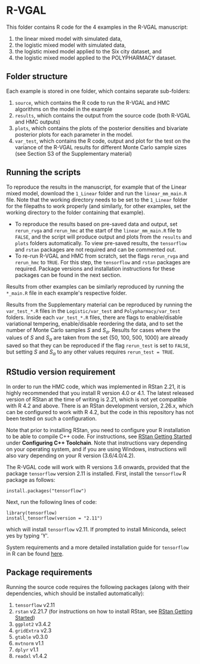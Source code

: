 # R-VGAL

This folder contains R code for the 4 examples in the R-VGAL manuscript: 
1. the linear mixed model with simulated data, 
2. the logistic mixed model with simulated data,
3. the logistic mixed model applied to the Six city dataset, and 
4. the logistic mixed model applied to the POLYPHARMACY dataset.

## Folder structure
Each example is stored in one folder, which contains separate sub-folders:
1. `source`, which contains the R code to run the R-VGAL and HMC algorithms on the model in the example
2. `results`, which contains the output from the source code (both R-VGAL and HMC outputs)
3. `plots`, which contains the plots of the posterior densities and bivariate posterior plots for each parameter in the model.
4. `var_test`, which contains the R code, output and plot for the test on the variance of the R-VGAL results for different Monte Carlo sample sizes (see Section S3 of the Supplementary material)

## Running the scripts
To reproduce the results in the manuscript, for example that of the Linear mixed model, download the `1_Linear` folder and run the `linear_mm_main.R` file. Note that the working directory needs to be set to the `1_Linear` folder for the filepaths to work properly (and similarly, for other examples, set the working directory to the folder containing that example). 
- To reproduce the results based on pre-saved data and output, set `rerun_rvga` and `rerun_hmc` at the start of the `linear_mm_main.R` file to `FALSE`, and the script will produce output and plots from the `results` and `plots` folders automatically. To view pre-saved results, the `tensorflow` and `rstan` packages are not required and can be commented out.
- To re-run R-VGAL and HMC from scratch, set the flags `rerun_rvga` and `rerun_hmc` to `TRUE`. For this step, the `tensorflow` and `rstan` packages are required. Package versions and installation instructions for these packages can be found in the next section. 

Results from other examples can be similarly reproduced by running the `*_main.R` file in each example's respective folder.

Results from the Supplementary material can be reproduced by running the `var_test_*.R` files in the `Logistic/var_test` and `Polypharmacy/var_test` folders. Inside each `var_test_*.R` files, there are flags to enable/disable variational tempering, enable/disable reordering the data, and to set the number of Monte Carlo samples $S$ and $S_\alpha$. Results for cases where the values of $S$ and $S_\alpha$ are taken from the set {50, 100, 500, 1000} are already saved so that they can be reproduced if the flag `rerun_test` is set to `FALSE`, but setting $S$ and $S_\alpha$ to any other values requires `rerun_test = TRUE`.

## RStudio version requirement
In order to run the HMC code, which was implemented in RStan 2.21, it is highly recommended that you install R version 4.0 or 4.1. The latest released version of RStan at the time of writing is 2.21, which is not yet compatible with R 4.2 and above. There is an RStan development version, 2.26.x, which can be configured to work with R 4.2, but the code in this repository has not been tested on such a configuration.

Note that prior to installing RStan, you need to configure your R installation to be able to compile C++ code. For instructions, see [RStan Getting Started](https://github.com/stan-dev/rstan/wiki/RStan-Getting-Started) under **Configuring C++ Toolchain**. Note that instructions vary depending on your operating system, and if you are using Windows, instructions will also vary depending on your R version (3.6/4.0/4.2). 

The R-VGAL code will work with R versions 3.6 onwards, provided that the package `tensorflow` version 2.11 is installed. First, install the `tensorflow` R package as follows:

```
install.packages("tensorflow")
```
Next, run the following lines of code:
```
library(tensorflow)
install_tensorflow(version = "2.11")
```
which will install `tensorflow` v2.11. If prompted to install Miniconda, select yes by typing 'Y'.

System requirements and a more detailed installation guide for `tensorflow` in R can be found [here](https://tensorflow.rstudio.com/install). 

## Package requirements 
Running the source code requires the following packages (along with their dependencies, which should be installed automatically):
1. `tensorflow` v2.11
2. `rstan` v2.21.7 (for instructions on how to install RStan, see [RStan Getting Started](https://github.com/stan-dev/rstan/wiki/RStan-Getting-Started))
3. `ggplot2` v3.4.2
4. `gridExtra` v2.3
5. `gtable` v0.3.0         
6. `mvtnorm` v1.1
7. `dplyr` v1.1
8. `readxl` v1.4.2
